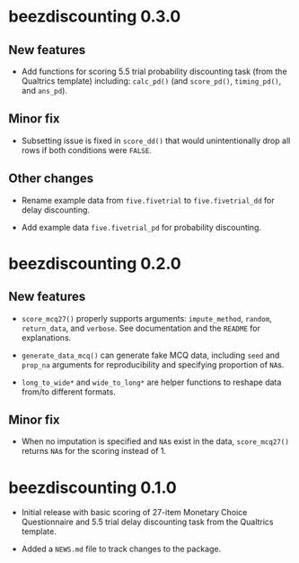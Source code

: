 # beezdiscounting 0.3.0

## New features

* Add functions for scoring 5.5 trial probability discounting task (from the Qualtrics template) including: `calc_pd()`
(and `score_pd()`, `timing_pd()`, and `ans_pd`).

## Minor fix

* Subsetting issue is fixed in `score_dd()` that would unintentionally drop all rows if both conditions were `FALSE`.

## Other changes

* Rename example data from `five.fivetrial` to `five.fivetrial_dd` for delay discounting.

* Add example data `five.fivetrial_pd` for probability discounting.

# beezdiscounting 0.2.0

## New features

* `score_mcq27()` properly supports arguments: `impute_method`, `random`, `return_data`, and `verbose`. 
See documentation and the `README` for explanations.

* `generate_data_mcq()` can generate fake MCQ data, including `seed` and `prop_na` arguments for 
reproducibility and specifying proportion of `NA`s. 

* `long_to_wide*` and `wide_to_long*` are helper functions to reshape data from/to different formats.

## Minor fix

* When no imputation is specified and `NA`s exist in the data, `score_mcq27()` returns `NA`s for the scoring
instead of 1.

# beezdiscounting 0.1.0

* Initial release with basic scoring of 27-item Monetary Choice Questionnaire and 5.5 trial delay discounting task from the Qualtrics template.

* Added a `NEWS.md` file to track changes to the package.

